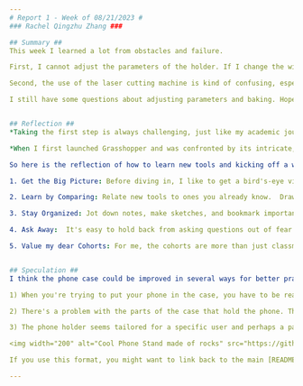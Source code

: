 ```yaml
---
# Report 1 - Week of 08/21/2023 #
### Rachel Qingzhu Zhang ###

## Summary ##
This week I learned a lot from obstacles and failure.

First, I cannot adjust the parameters of the holder. If I change the width of the phone into 90mm, the holder will turn red (which may means that the phone intersects with the holder in the sketch). 

Second, the use of the laser cutting machine is kind of confusing, especially for transmitting the sketches. Then with the instruction of Sudhu, we learned that we have to take a little trial on our board, for preventing problems during the laser cutting process. (The boards are really expensive!) Thanks to Sudhu, I learned a lot of special tricks.

I still have some questions about adjusting parameters and baking. Hope I can figure it out in Thursday’s class.


## Reflection ##
*Taking the first step is always challenging, just like my academic journey at Berkeley and also, navigating software learning. I aspired to take a bold leap initially, but it proved more difficult than anticipated.*

*When I first launched Grasshopper and was confronted by its intricate, "spaghetti"-like maps and countless parameters, I felt overwhelmed. The mere sight of the interface made me want to shut down my PC immediately. Yet, discovering tutorials on MDes’ GitHub repository gave a glimmer of hope. However, the sheer volume of tutorials — with each spanning nearly an hour — left me daunted and unsure of where to begin.*

So here is the reflection of how to learn new tools and kicking off a well-planned semester:

1. Get the Big Picture: Before diving in, I like to get a bird's-eye view of the software. Knowing its purpose, understanding its basic interface, and grasping the rationale behind its design can demystify the whole process.  A bit of familiarity can help reduce the initial apprehension and face the challenge with confidence. 

2. Learn by Comparing: Relate new tools to ones you already know.  Drawing parallels between the new and the familiar can be super helpful. (Like understanding Rhino by comparing it to Blender.)

3. Stay Organized: Jot down notes, make sketches, and bookmark important sites (like MDes Github wiki). I also keep my notes sorted into different files to keep my thoughts in order.

4. Ask Away:  It's easy to hold back from asking questions out of fear of being embarrassed or judged. But hey, I remind myself of the tuition I've paid — I deserve to get the most out of it! So, I've learned to be bold to ask around seeking clarity and instructions.

5. Value my dear Cohorts: For me, the cohorts are more than just classmates; they're also mentors. I'm proud to be part of such a supportive group, always ready to share and assist. Sometimes, I feel there's more to learn from them than even from our professors.


## Speculation ##
I think the phone case could be improved in several ways for better practicability:

1) When you're trying to put your phone in the case, you have to be really careful. If the case is made of a tough material, there's a chance that the phone screen might get scratched if you don't place it just right.

2) There's a problem with the parts of the case that hold the phone. They cover up some parts of the screen. This means when you're trying to record something, you can't see everything clearly because a part of the screen is hidden, so as to watch a video (therefore the using scenarios are very limited).

3) The phone holder seems tailored for a specific user and perhaps a particular table. The big issue here is that you can't change the angle of the phone once it's in the holder. This isn't very convenient if you want to adjust the phone's position to get a better view.

<img width="200" alt="Cool Phone Stand made of rocks" src="https://github.com/s-almeda/tdf-template-repo/assets/21287693/bc2f1864-af5a-456d-9a71-e1d80d51190c">

If you use this format, you might want to link back to the main [README.md](../README.md) like so!

---
```

